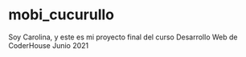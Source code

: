 # mobi_cucurullo
Soy Carolina, y este es mi proyecto final del curso Desarrollo Web de CoderHouse
Junio 2021
